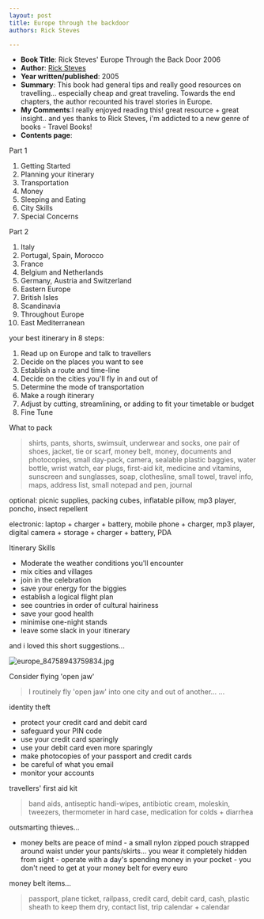 ```yaml
---
layout: post
title: Europe through the backdoor
authors: Rick Steves

---
```


- **Book Title**: Rick Steves' Europe Through the Back Door 2006
- **Author**: [Rick Steves](http://www.ricksteves.com/)
- **Year written/published**: 2005
- **Summary**: This book had general tips and really good resources on travelling... especially cheap and great traveling. Towards the end chapters, the author recounted his travel stories in Europe.
- **My Comments**:I really enjoyed reading this! great resource + great insight.. and yes thanks to Rick Steves, i'm addicted to a new genre of books - Travel Books!
- **Contents page**:

Part 1

1. Getting Started
2. Planning your itinerary
3. Transportation
4. Money
5. Sleeping and Eating
6. City Skills
7. Special Concerns

Part 2

1. Italy
2. Portugal, Spain, Morocco
3. France
4. Belgium and Netherlands
5. Germany, Austria and Switzerland
6. Eastern Europe
7. British Isles
8. Scandinavia
9. Throughout Europe
10. East Mediterranean

your best itinerary in 8 steps:

1. Read up on Europe and talk to travellers
2. Decide on the places you want to see
3. Establish a route and time-line
4. Decide on the cities you'll fly in and out of
5. Determine the mode of transportation
6. Make a rough itinerary
7. Adjust by cutting, streamlining, or adding to fit your timetable or budget
8. Fine Tune

What to pack

> shirts, pants, shorts, swimsuit, underwear and socks, one pair of shoes, jacket, tie or scarf, money belt, money, documents and photocopies, small day-pack, camera, sealable plastic baggies, water bottle, wrist watch, ear plugs, first-aid kit, medicine and vitamins, sunscreen and sunglasses, soap, clothesline, small towel, travel info, maps, address list, small notepad and pen, journal

optional: picnic supplies, packing cubes, inflatable pillow, mp3 player, poncho, insect repellent

electronic: laptop + charger + battery, mobile phone + charger, mp3 player, digital camera + storage + charger + battery, PDA

Itinerary Skills

- Moderate the weather conditions you'll encounter
- mix cities and villages
- join in the celebration
- save your energy for the biggies
- establish a logical flight plan
- see countries in order of cultural hairiness
- save your good health
- minimise one-night stands
- leave some slack in your itinerary

and i loved this short suggestions...

![europe_84758943759834.jpg](/img/europe_84758943759834.jpg)

Consider flying 'open jaw'

> I routinely fly 'open jaw' into one city and out of another... ...

identity theft

- protect your credit card and debit card
- safeguard your PIN code
- use your credit card sparingly
- use your debit card even more sparingly
- make photocopies of your passport and credit cards
- be careful of what you email
- monitor your accounts

travellers' first aid kit

> band aids, antiseptic handi-wipes, antibiotic cream, moleskin, tweezers, thermometer in hard case, medication for colds + diarrhea

outsmarting thieves...

- money belts are peace of mind - a small nylon zipped pouch strapped around waist under your pants/skirts... you wear it completely hidden from sight
- operate with a day's spending money in your pocket - you don't need to get at your money belt for every euro

money belt items...

> passport, plane ticket, railpass, credit card, debit card, cash, plastic sheath to keep them dry, contact list, trip calendar + calendar
